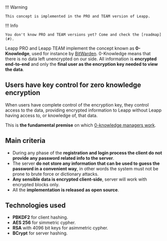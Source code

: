 !!! Warning

    This concept is implemented in the PRO and TEAM version of Leapp.

!!! Info
  
    You don't know PRO and TEAM versions yet? Come and check the [roadmap](#).

Leapp PRO and Leapp TEAM implement the concept known as **0-Knowledge**, used for instance by [BitWarden](https://bitwarden.com/). 
0-Knowledge means that there is no data left unencrypted on our side. All information is **encrypted end-to-end** 
and only the **final user as the encryption key needed to view the data**.

## Users have key control for zero knowledge encryption

When users have complete control of the encryption key, they control access to the data, providing encrypted 
information to Leapp without Leapp having access to, or knowledge of, that data.

This is **the fundamental premise** on which [0-knowledge managers work](https://bitwarden.com/resources/zero-knowledge-encryption-white-paper/).

## Main criteria

- During any phase of the **registration and login process the client do not provide any password related info to the server**.
- The server **do not store any information that can be used to guess the password in a convenient way**, in other words the system must not be prone to brute force or dictionary attacks.
- **Any sensible data is encrypted client-side**, server will work with encrypted blocks only.
- All the **implementation is released as open source**.

## Technologies used

- **PBKDF2** for client hashing. 
- **AES 256** for simmetric cypher.
- **RSA** with 4096 bit keys for asimmetric cypher.
- **BCrypt** for server hashing.


